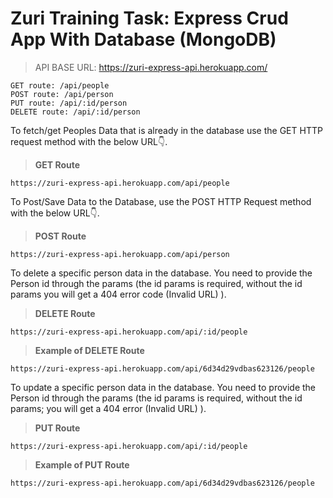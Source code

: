 # Zuri Training Task:  Express Crud App With Database (MongoDB)

>API BASE URL: https://zuri-express-api.herokuapp.com/
```
GET route: /api/people
POST route: /api/person
PUT route: /api/:id/person
DELETE route: /api/:id/person
```

To fetch/get Peoples Data that is already in the database use the GET HTTP request method with the below URL:point_down:.
> **GET Route**
```
https://zuri-express-api.herokuapp.com/api/people
```

To Post/Save Data to the Database, use the POST HTTP Request method with the below URL:point_down:.
> **POST Route**
```
https://zuri-express-api.herokuapp.com/api/person
```

To delete a specific person data in the database. You need to provide the Person id through the params (the id params is required, without the id params you will get a 404 error code (Invalid URL) ).
> **DELETE Route**
```
https://zuri-express-api.herokuapp.com/api/:id/people
```

> **Example of DELETE Route**
```
https://zuri-express-api.herokuapp.com/api/6d34d29vdbas623126/people
```

To update a specific person data in the database. You need to provide the Person id through the params (the id params is required, without the id params; you will get a 404 error (Invalid URL) ).
> **PUT Route**
```
https://zuri-express-api.herokuapp.com/api/:id/people
```

> **Example of PUT Route**
```
https://zuri-express-api.herokuapp.com/api/6d34d29vdbas623126/people
```
